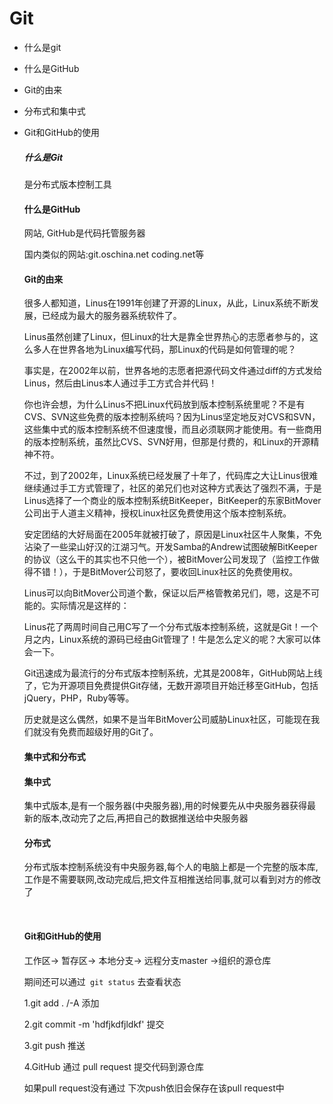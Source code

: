 # Git

* 什么是git

* 什么是GitHub

* Git的由来

* 分布式和集中式

* Git和GitHub的使用

  ##### 什么是Git

  是分布式版本控制工具

  #### 什么是GitHub

  网站,  GitHub是代码托管服务器

  国内类似的网站:git.oschina.net   coding.net等

  #### Git的由来

  很多人都知道，Linus在1991年创建了开源的Linux，从此，Linux系统不断发展，已经成为最大的服务器系统软件了。

  Linus虽然创建了Linux，但Linux的壮大是靠全世界热心的志愿者参与的，这么多人在世界各地为Linux编写代码，那Linux的代码是如何管理的呢？

  事实是，在2002年以前，世界各地的志愿者把源代码文件通过diff的方式发给Linus，然后由Linus本人通过手工方式合并代码！

  你也许会想，为什么Linus不把Linux代码放到版本控制系统里呢？不是有CVS、SVN这些免费的版本控制系统吗？因为Linus坚定地反对CVS和SVN，这些集中式的版本控制系统不但速度慢，而且必须联网才能使用。有一些商用的版本控制系统，虽然比CVS、SVN好用，但那是付费的，和Linux的开源精神不符。

  不过，到了2002年，Linux系统已经发展了十年了，代码库之大让Linus很难继续通过手工方式管理了，社区的弟兄们也对这种方式表达了强烈不满，于是Linus选择了一个商业的版本控制系统BitKeeper，BitKeeper的东家BitMover公司出于人道主义精神，授权Linux社区免费使用这个版本控制系统。

  安定团结的大好局面在2005年就被打破了，原因是Linux社区牛人聚集，不免沾染了一些梁山好汉的江湖习气。开发Samba的Andrew试图破解BitKeeper的协议（这么干的其实也不只他一个），被BitMover公司发现了（监控工作做得不错！），于是BitMover公司怒了，要收回Linux社区的免费使用权。

  Linus可以向BitMover公司道个歉，保证以后严格管教弟兄们，嗯，这是不可能的。实际情况是这样的：

  Linus花了两周时间自己用C写了一个分布式版本控制系统，这就是Git！一个月之内，Linux系统的源码已经由Git管理了！牛是怎么定义的呢？大家可以体会一下。

  Git迅速成为最流行的分布式版本控制系统，尤其是2008年，GitHub网站上线了，它为开源项目免费提供Git存储，无数开源项目开始迁移至GitHub，包括jQuery，PHP，Ruby等等。

  历史就是这么偶然，如果不是当年BitMover公司威胁Linux社区，可能现在我们就没有免费而超级好用的Git了。

  #### 集中式和分布式

  #### 集中式

  集中式版本,是有一个服务器(中央服务器),用的时候要先从中央服务器获得最新的版本,改动完了之后,再把自己的数据推送给中央服务器

  #### 分布式

  分布式版本控制系统没有中央服务器,每个人的电脑上都是一个完整的版本库,工作是不需要联网,改动完成后,把文件互相推送给同事,就可以看到对方的修改了

  ​

  #### Git和GitHub的使用

  工作区-> 暂存区-> 本地分支-> 远程分支master ->组织的源仓库

  期间还可以通过`` git status`` 去查看状态

  1.git add . /-A  添加

  2.git commit -m 'hdfjkdfjldkf'  提交

  3.git push 推送

  4.GitHub 通过 pull request 提交代码到源仓库

  如果pull request没有通过 下次push依旧会保存在该pull request中

  ​

  ​



